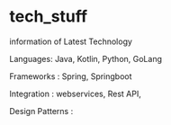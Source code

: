 # tech_stuff
information of Latest Technology 

Languages: Java, Kotlin, Python, GoLang

Frameworks : Spring, Springboot

Integration : webservices, Rest API,

Design Patterns :
